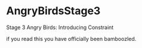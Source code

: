 # AngryBirdsStage3
Stage 3 Angry Birds: Introducing Constraint














if you read this you have officially been bamboozled.